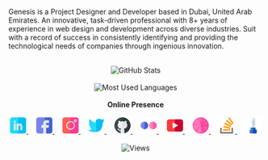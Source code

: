 Genesis is a Project Designer and Developer based in Dubai, United Arab Emirates. An innovative, task-driven professional with 8+ years of experience in web design and development across diverse industries. Suit with a record of success in consistently identifying and providing the technological needs of companies through ingenious innovation.

<p align="center">
  <br />
  <img
    alt="GitHub Stats"
    src="https://github-readme-stats.vercel.app/api?username=genesisneo&show_icons=true&theme=monokai"
  />
  <br /><br />
  <img
    alt="Most Used Languages"
    src="https://github-readme-stats.vercel.app/api/top-langs/?username=genesisneo&layout=compact&theme=monokai"
  />
  <br /><br />
  <b>Online Presence</b>
  <br /><br />
  <a
    href="https://linkedin.com/in/genesisobtera"
    target="_blank"
  >
    <img
      alt="LinkedIn"
      src="./images/icon-linkedin.svg"
      width="32"
    />
  </a>
  &nbsp; &nbsp;
  <a
    href="https://www.facebook.com/genesis.obtera/"
    target="_blank"
  >
    <img
      alt="Facebook"
      src="./images/icon-facebook.svg"
      width="32"
    />
  </a>
  &nbsp; &nbsp;
  <a
    href="https://instagram.com/genesis_neo"
    target="_blank"
  >
    <img
      alt="Instagram"
      src="./images/icon-instagram.svg"
      width="32"
    />
  </a>
  &nbsp; &nbsp;
  <a
    href="https://twitter.com/genesis_neo"
    target="_blank"
  >
    <img
      alt="Twitter"
      src="./images/icon-twitter.svg"
      width="32"
    />
  </a>
  &nbsp; &nbsp;
  <a
    href="https://github.com/genesisneo"
    target="_blank"
  >
    <img
      alt="GitHub"
      src="./images/icon-github.svg"
      width="32"
    />
  </a>
  &nbsp; &nbsp;
  <a
    href="https://www.flickr.com/photos/genesis_neo/albums"
    target="_blank"
  >
    <img
      alt="Flickr"
      src="./images/icon-flickr.svg"
      width="32"
    />
  </a>
  &nbsp; &nbsp;
  <a
    href="https://youtube.com/genesisobtera"
    target="_blank"
  >
    <img
      alt="YouTube"
      src="./images/icon-youtube.svg"
      width="32"
    />
  </a>
  &nbsp; &nbsp;
  <a
    href="https://dribbble.com/genesis_neo"
    target="_blank"
  >
    <img
      alt="Dribbble"
      src="./images/icon-dribbble.svg"
      width="32"
    />
  </a>
  &nbsp; &nbsp;
  <a
    href="https://stackoverflow.com/users/7702792/neo-genesis"
    target="_blank"
  >
    <img
      alt="Stackoverflow"
      src="./images/icon-stackoverflow.svg"
      width="32"
    />
  </a>
  &nbsp; &nbsp;
  <a
    href="https://obtera.com/author/genesis"
    target="_blank"
  >
    <img
      alt="Obtera.com"
      src="./images/icon-blog.svg"
      width="32"
    />
  </a>
  <br /><br />
  <img
    alt="Views"
    src="https://komarev.com/ghpvc/?username=genesisneo&style=flat-square&label=Views"
  />
</p>

